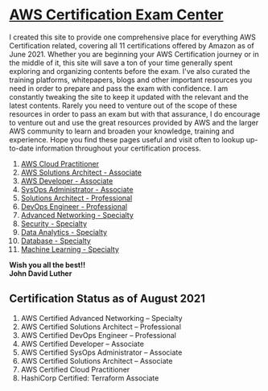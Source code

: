 # [AWS Certification Exam Center](https://aws.amazon.com/certification/)

I created this site to provide one comprehensive place for everything AWS Certification related, covering all 11 certifications offered by Amazon as of June 2021. Whether you are beginning your AWS Certification journey or in the middle of it, this site will save a ton of your time generally spent exploring and organizing contents before the exam. I've also curated the training platforms, whitepapers, blogs and other important resources you need in order to prepare and pass the exam with confidence. I am constantly tweaking the site to keep it updated with the relevant and the latest contents. Rarely you need to venture out of the scope of these resources in order to pass an exam but with that assurance, I do encourage to venture out and use the great resources provided by AWS and the larger AWS community to learn and broaden your knowledge, training and experience. Hope you find these pages useful and visit often to lookup up-to-date information throughout your certification process. 

1. [AWS Cloud Practitioner]
2. [AWS Solutions Architect - Associate]
3. [AWS Developer - Associate]
4. [SysOps Administrator - Associate]
5. [Solutions Architect - Professional]
6. [DevOps Engineer - Professional]
7. [Advanced Networking - Specialty]
8. [Security - Specialty]
9. [Data Analytics - Specialty]
10. [Database - Specialty]
11. [Machine Learning - Specialty]

**Wish you all the best!!**    
**John David Luther**
## Certification Status as of August 2021
1. AWS Certified Advanced Networking – Specialty
2. AWS Certified Solutions Architect – Professional
3. AWS Certified DevOps Engineer – Professional
4. AWS Certified Developer – Associate
5. AWS Certified SysOps Administrator – Associate
6. AWS Certified Solutions Architect – Associate
7. AWS Certified Cloud Practitioner
8. HashiCorp Certified: Terraform Associate


<!-- CertHome-Ref V1 -->
[Certification Home]: ../README.md
[AWS Cloud Practitioner]: cloud-practitioner/
[AWS Solutions Architect - Associate]: sa-associate/
[AWS Developer - Associate]: dev-associate/
[SysOps Administrator - Associate]: sysops-admin-associate/
[Solutions Architect - Professional]: sa-professional/
[DevOps Engineer - Professional]: devops-engineer-professional/
[Advanced Networking - Specialty]: advanced-networking-specialty/
[Security - Specialty]: security-specialty/
[Data Analytics - Specialty]: data-analytics-specialty/
[Database - Specialty]: database-specialty/
[Machine Learning - Specialty]: machine-learning-specialty/
<!-- Ref V1 -->
